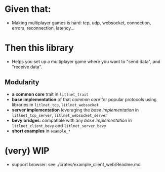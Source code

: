 # Given that:

- Making multiplayer games is hard: tcp, udp, websocket, connection, errors, reconnection, latency...

# Then this library

- Helps you set up a multiplayer game where you want to "send data", and "receive data".

## Modularity

- **a common core** trait in `litlnet_trait`
- **base implementation** of that *common core* for popular protocols using libraries in `litlnet_tcp`, `litlnet_websocket`
- **server implementation** leveraging the *base implementation* in `litlnet_tcp_server`, `litlnet_websocket_server`
- **bevy bridges**: compatible with any *base implementation* in `litlnet_client_bevy` and `litlnet_server_bevy`
- **short examples** in `example_*`

# (very) WIP

- support browser: see ./crates/example_client_web/Readme.md
